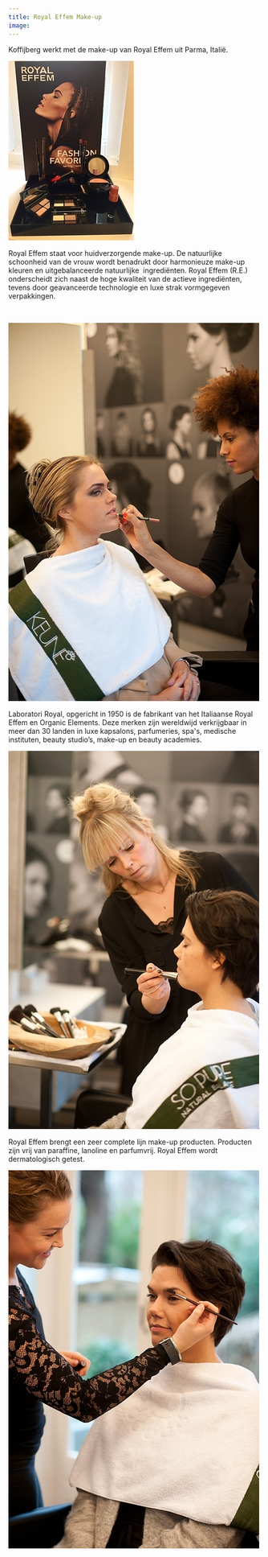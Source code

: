 ```yaml
---
title: Royal Effem Make-up
image: 
---
```



Koffijberg werkt met de make-up van Royal Effem uit Parma, Itali&euml;.

![](/uploads/versions/make-up-kapper-amsterdam-mini---x----250-357x---.jpg)

Royal Effem staat voor huidverzorgende make-up. De natuurlijke schoonheid van de vrouw wordt benadrukt door harmonieuze make-up kleuren en uitgebalanceerde natuurlijke &nbsp;ingredi&euml;nten. Royal Effem (R.E.) onderscheidt zich naast de hoge kwaliteit van de actieve ingredi&euml;nten, tevens door geavanceerde technologie en luxe strak vormgegeven verpakkingen.

&nbsp;

![](/uploads/versions/bethlehem-kapper-amsterdam-mini---x----500-752x---.jpg)

Laboratori Royal, opgericht in 1950 is de fabrikant van het Italiaanse Royal Effem en Organic Elements. Deze merken zijn wereldwijd verkrijgbaar in meer dan 30 landen in luxe kapsalons, parfumeries, spa's, medische instituten, beauty studio’s, make-up en beauty academies.

![](/uploads/versions/laura-kapper-amsterdam-mini---x----500-752x---.jpg)

Royal Effem brengt een zeer complete lijn make-up producten. Producten zijn vrij van paraffine, lanoline en parfumvrij. Royal Effem wordt dermatologisch getest.

![](/uploads/versions/daniek-kapper-amsterdam-mini---x----500-752x---.jpg)

&nbsp;